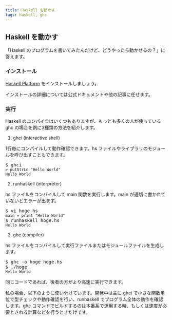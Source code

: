 ```yaml
---
title: Haskell を動かす
tags: haskell, ghc
---
```


## Haskell を動かす

「Haskell のプログラムを書いてみたんだけど、どうやったら動かせるの？」に答えます。

### インストール

[Haskell Platform](http://www.haskell.org/platform/) をインストールしましょう。

インストールの詳細については公式ドキュメントや他の記事に任せます。

### 実行

Haskell のコンパイラはいくつもありますが、もっとも多くの人が使っている ghc の場合を例に3種類の方法を紹介します。

1. ghci (interactive shell)

1行毎にコンパイルして動作確認できます。hs ファイルやライブラリのモジュールを呼び出すこともできます。

<pre>
$ ghci
<code>&gt putStrLn "Hello World"</code>
<code>Hello World</code>
</pre>

2. runhaskell (interpreter)

hs ファイルをコンパイルして main 関数を実行します。main が適切に書かれていないとエラーが出ます。

<pre>
$ vi hoge.hs
<code>main = print "Hello World"</code>
$ runhaskell hoge.hs
<code>Hello World</code>
</pre>
 

3. ghc (compiler)

hs ファイルをコンパイルして実行ファイルまたはモジュールファイルを生成します。

<pre>
$ ghc -o hoge hoge.hs
$ ./hoge
<code>Hello World</code>
</pre>

同じコードであれば、後者の方がより高速に実行できます。

私の場合、以下のように使い分けています。開発中は主に ghci で小さな関数単位で型チェックや動作確認を行い、runhaskell でプログラム全体の動作を確認します。ghc コマンドでビルドするのは本番系で運用する時、もしくは速度が必要とされる計算などを行うときだけです。
